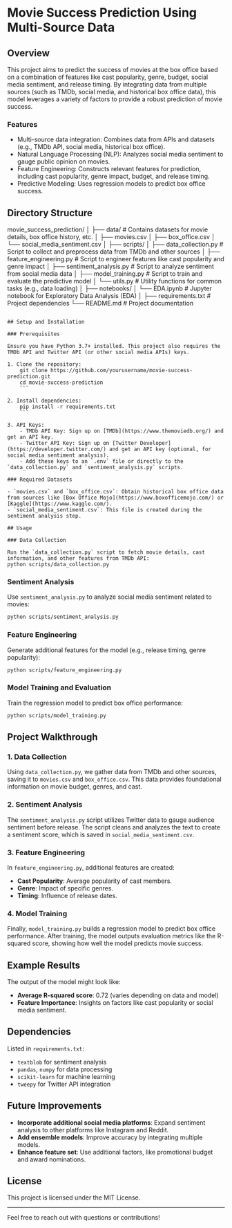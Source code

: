 # Movie Success Prediction Using Multi-Source Data

## Overview
This project aims to predict the success of movies at the box office based on a combination of features like cast popularity, genre, budget, social media sentiment, and release timing. By integrating data from multiple sources (such as TMDb, social media, and historical box office data), this model leverages a variety of factors to provide a robust prediction of movie success.

### Features
- Multi-source data integration: Combines data from APIs and datasets (e.g., TMDb API, social media, historical box office).
- Natural Language Processing (NLP): Analyzes social media sentiment to gauge public opinion on movies.
- Feature Engineering: Constructs relevant features for prediction, including cast popularity, genre impact, budget, and release timing.
- Predictive Modeling: Uses regression models to predict box office success.

## Directory Structure
movie_success_prediction/
│
├── data/                 # Contains datasets for movie details, box office history, etc.
│   ├── movies.csv
│   ├── box_office.csv
│   └── social_media_sentiment.csv
│
├── scripts/
│   ├── data_collection.py      # Script to collect and preprocess data from TMDb and other sources
│   ├── feature_engineering.py   # Script to engineer features like cast popularity and genre impact
│   ├── sentiment_analysis.py    # Script to analyze sentiment from social media data
│   ├── model_training.py        # Script to train and evaluate the predictive model
│   └── utils.py                 # Utility functions for common tasks (e.g., data loading)
│
├── notebooks/
│   └── EDA.ipynb                # Jupyter notebook for Exploratory Data Analysis (EDA)
│
├── requirements.txt             # Project dependencies
└── README.md                    # Project documentation
```

## Setup and Installation

### Prerequisites

Ensure you have Python 3.7+ installed. This project also requires the TMDb API and Twitter API (or other social media APIs) keys.

1. Clone the repository:
    git clone https://github.com/yourusername/movie-success-prediction.git
    cd movie-success-prediction
    ```

2. Install dependencies:
    pip install -r requirements.txt
    ```

3. API Keys:
    - TMDb API Key: Sign up on [TMDb](https://www.themoviedb.org/) and get an API key.
    - Twitter API Key: Sign up on [Twitter Developer](https://developer.twitter.com/) and get an API key (optional, for social media sentiment analysis).
    - Add these keys to an `.env` file or directly to the `data_collection.py` and `sentiment_analysis.py` scripts.

### Required Datasets

- `movies.csv` and `box_office.csv`: Obtain historical box office data from sources like [Box Office Mojo](https://www.boxofficemojo.com/) or [Kaggle](https://www.kaggle.com/).
- `social_media_sentiment.csv`: This file is created during the sentiment analysis step.

## Usage

### Data Collection

Run the `data_collection.py` script to fetch movie details, cast information, and other features from TMDb API:
python scripts/data_collection.py
```

### Sentiment Analysis

Use `sentiment_analysis.py` to analyze social media sentiment related to movies:

```bash
python scripts/sentiment_analysis.py
```

### Feature Engineering

Generate additional features for the model (e.g., release timing, genre popularity):

```bash
python scripts/feature_engineering.py
```

### Model Training and Evaluation

Train the regression model to predict box office performance:

```bash
python scripts/model_training.py
```

## Project Walkthrough

### 1. Data Collection

Using `data_collection.py`, we gather data from TMDb and other sources, saving it to `movies.csv` and `box_office.csv`. This data provides foundational information on movie budget, genres, and cast.

### 2. Sentiment Analysis

The `sentiment_analysis.py` script utilizes Twitter data to gauge audience sentiment before release. The script cleans and analyzes the text to create a sentiment score, which is saved in `social_media_sentiment.csv`.

### 3. Feature Engineering

In `feature_engineering.py`, additional features are created:
- **Cast Popularity**: Average popularity of cast members.
- **Genre**: Impact of specific genres.
- **Timing**: Influence of release dates.

### 4. Model Training

Finally, `model_training.py` builds a regression model to predict box office performance. After training, the model outputs evaluation metrics like the R-squared score, showing how well the model predicts movie success.

## Example Results

The output of the model might look like:
- **Average R-squared score**: 0.72 (varies depending on data and model)
- **Feature Importance**: Insights on factors like cast popularity or social media sentiment.

## Dependencies

Listed in `requirements.txt`:
- `textblob` for sentiment analysis
- `pandas`, `numpy` for data processing
- `scikit-learn` for machine learning
- `tweepy` for Twitter API integration

## Future Improvements

- **Incorporate additional social media platforms**: Expand sentiment analysis to other platforms like Instagram and Reddit.
- **Add ensemble models**: Improve accuracy by integrating multiple models.
- **Enhance feature set**: Use additional factors, like promotional budget and award nominations.

## License

This project is licensed under the MIT License.

---

Feel free to reach out with questions or contributions!